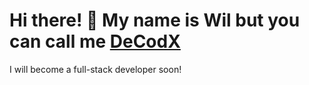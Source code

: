 # Hi there! 👋 My name is Wil but you can call me <a href="https://wildecodx.me/">DeCodX</a>
I will become a full-stack developer soon!
<!--
**wildecodx/wildecodx** is a ✨ _special_ ✨ repository because its `README.md` (this file) appears on your GitHub profile.

Here are some ideas to get you started:

- 🔭 I’m currently working on ...
- 🌱 I’m currently learning ...
- 👯 I’m looking to collaborate on ...
- 🤔 I’m looking for help with ...
- 💬 Ask me about ...
- 📫 How to reach me: ...
- 😄 Pronouns: ...
- ⚡ Fun fact: ...
-->
